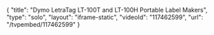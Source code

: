 {
    "title": "Dymo LetraTag LT-100T and LT-100H Portable Label Makers",
    "type": "solo",
    "layout": "iframe-static",
    "videoId": "117462599",
    "url": "\/tvpembed\/117462599"
}